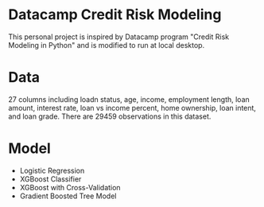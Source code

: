
# Datacamp Credit Risk Modeling
This personal project is inspired by Datacamp program "Credit Risk Modeling in Python" and is modified to run at local desktop.

# Data
27 columns including loadn status, age, income, employment length, loan amount, interest rate, loan vs income percent, home ownership, loan intent, and loan grade. There are 29459 observations in this dataset.

# Model
* Logistic Regression
* XGBoost Classifier
* XGBoost with Cross-Validation
* Gradient Boosted Tree Model


